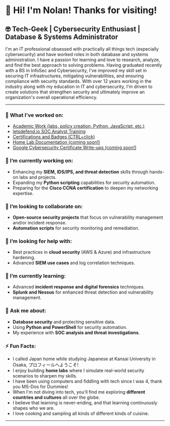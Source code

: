 <h1>👋 Hi! I'm Nolan! Thanks for visiting! </h1>

<h2>🤓 Tech-Geek | Cybersecurity Enthusiast | Database & Systems Administrator </h2>

<p>I'm an IT professional obsessed with practically all things tech (especially cybersecurity) and have worked roles in both database and systems administration. I have a passion for learning and love to research, analyze, and find the best approach to solving problems. Having graduated recently with a BS in InfoSec and Cybersecurity, I've improved my skill set in securing IT infrastructures, mitigating vulnerabilities, and ensuring compliance with security standards. With over 12 years working in the industry along with my education in IT and cybersecurity, I'm driven to create solutions that strengthen security and ultimately improve an organization's overall operational efficiency.</p>

<hr>
<h3>📝 <strong>What I've worked on:</strong></h3>
<ul>
<li><a href="https://github.com/nt671/academic-work">Academic Work (labs, policy creation, Python, JavaScript, etc.)</a>
<li><a href="https://github.com/nt671/letsdefend">letsdefend.io SOC Analyst Training</a></li>
<li><a href="https://www.credly.com/users/nt671" target="_blank">Certifications and Badges (CTRL+click)</a></li>
<li><a href="">Home Lab Documentation (coming soon!)</a></li>
<li><a href="">Google Cybersecurity Certificate Write-ups (coming soon!)</a></li>

</ul>  

<h3>🔭 <strong>I’m currently working on:</strong></h3>
<ul>
  <li>Enhancing my <strong>SIEM, IDS/IPS, and threat detection</strong> skills through hands-on labs and projects.</li>
  <li>Expanding my <strong>Python scripting</strong> capabilities for security automation.</li>
  <li>Preparing for the <strong>Cisco CCNA certification</strong> to deepen my networking expertise.</li>
</ul>

  
</ul>

<h3>👯 <strong>I’m looking to collaborate on:</strong></h3>
<ul>
  <li><strong>Open-source security projects</strong> that focus on vulnerability management and/or incident response.</li>
  <li><strong>Automation scripts</strong> for security monitoring and remediation.</li>
</ul>

<h3>🤝 <strong>I’m looking for help with:</strong></h3>
<ul>
  <li>Best practices in <strong>cloud security</strong> (AWS & Azure) and infrastructure hardening.</li>
  <li>Advanced <strong>SIEM use cases</strong> and log correlation techniques.</li>
</ul>

<h3>🌱 <strong>I’m currently learning:</strong></h3>
<ul>
  <li>Advanced <strong>incident response and digital forensics</strong> techniques.</li>
  <li><strong>Splunk and Nessus</strong> for enhanced threat detection and vulnerability management.</li>
</ul>

<h3>💬 <strong>Ask me about:</strong></h3>
<ul>
  <li><strong>Database security</strong> and protecting sensitive data.</li>
  <li>Using <strong>Python and PowerShell</strong> for security automation.</li>
  <li>My experience with <strong>SOC analysis and threat investigations</strong>.</li>
</ul>

<h3>⚡ <strong>Fun Facts:</strong></h3>
<ul>
  <li>I called Japan home while studying Japanese at Kansai University in Osaka, プロフィールへようこそ!</li>
  <li>I enjoy building <strong>home labs</strong> where I simulate real-world security scenarios to sharpen my skills.</li>
  <li>I have been using computers and fiddling with tech since I was 4, thank you MS-Dos for Dummies!</li>
  <li>When I'm not diving into tech, you'll find me exploring <strong>different countries and cultures</strong> all over the globe.</li>
  <li>I believe that learning is never-ending, and that learning continuously shapes who we are. </li>
  <li>I love cooking and sampling all kinds of different kinds of cuisine. </li>
</ul>

<hr>

</ul>
